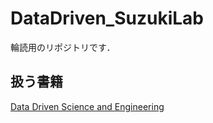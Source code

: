 # DataDriven_SuzukiLab
輪読用のリポジトリです．

## 扱う書籍  
[Data Driven Science and Engineering](https://www.amazon.co.jp/Data-Driven-Science-Engineering-Learning-Dynamical/dp/1108422098)


